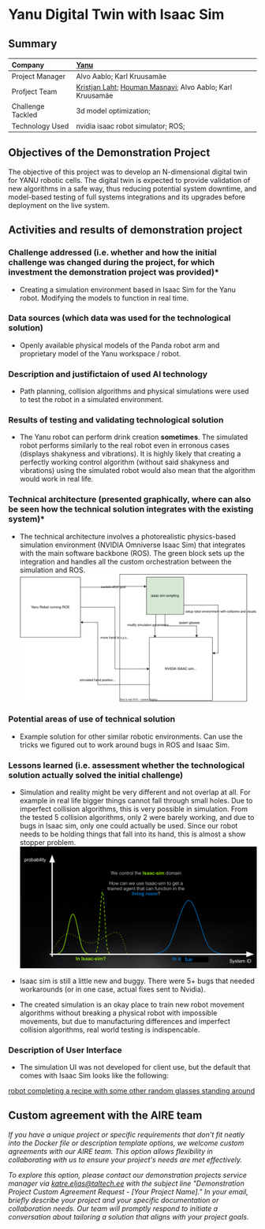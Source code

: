 # Yanu Digital Twin with Isaac Sim

## Summary

| Company | [Yanu](https://yanu.ai/) |
| :--- | :--- |
| Project Manager | Alvo Aablo; Karl Kruusamäe |
| Profject Team | [Kristjan Laht](https://github.com/KingBoomie); [Houman Masnavi](https://www.linkedin.com/in/houman-masnavi/?originalSubdomain=ee); Alvo Aablo; Karl Kruusamäe |
| Challenge Tackled | 3d model optimization;  |
| Technology Used | nvidia isaac robot simulator; ROS;  |

## Objectives of the Demonstration Project
The objective of this project was to develop an N-dimensional digital twin for YANU robotic cells. The digital twin is expected to provide validation of new algorithms in a safe way, thus reducing potential system downtime, and model-based testing of full systems integrations and its upgrades before deployment on the live system.

## Activities and results of demonstration project
### Challenge addressed (i.e. whether and how the initial challenge was changed during the project, for which investment the demonstration project was provided)*
- Creating a simulation environment based in Isaac Sim for the Yanu robot. Modifying the models to function in real time. 

### Data sources (which data was used for the technological solution)
- Openly available physical models of the Panda robot arm and proprietary model of the Yanu workspace / robot.  

### Description and justifictaion of used AI technology
- Path planning, collision algorithms and physical simulations were used to test the robot in a simulated environment. 

### Results of testing and validating technological solution
- The Yanu robot can perform drink creation __sometimes__. The simulated robot performs similarly to the real robot even in erronous cases (displays shakyness and vibrations). It is highly likely that creating a perfectly working control algorithm (without said shakyness and vibrations) using the simulated robot would also mean that the algorithm would work in real life.  

### Technical architecture (presented graphically, where can also be seen how the technical solution integrates with the existing system)*


- The technical architecture involves a photorealistic physics-based simulation environment (NVIDIA Omniverse Isaac Sim) that integrates with the main software backbone (ROS). The green block sets up the integration and handles all the custom orchestration between the simulation and ROS.
![Graphical architecture overview](yanu-aire-service-sim.drawio.svg)



### Potential areas of use of technical solution
- Example solution for other similar robotic environments. Can use the tricks we figured out to work around bugs in ROS and Isaac Sim.

### Lessons learned (i.e. assessment whether the technological solution actually solved the initial challenge)
- Simulation and reality might be very different and not overlap at all. For example in real life bigger things cannot fall through small holes. Due to imperfect collision algorithms, this is very possible in simulation. From the tested 5 collision algorithms, only 2 were barely working, and due to bugs in Isaac sim, only one could actually be used. Since our robot needs to be holding things that fall into its hand, this is almost a show stopper problem. 
![Image from nvidia presentationt](nvidia-presenation-1.png)

- Isaac sim is still a little new and buggy. There were 5+ bugs that needed workarounds (or in one case, actual fixes sent to Nvidia). 

- The created simulation is an okay place to train new robot movement algorithms without breaking a physical robot with impossible movements, but due to manufacturing differences and imperfect collision algorithms, real world testing is indispencable.


### Description of User Interface 
- The simulation UI was not developed for client use, but the default that comes with Isaac Sim looks like the following: 

[robot completing a recipe with some other random glasses standing around](isaac-robot-cup-success.mkv)


## Custom agreement with the AIRE team

*If you have a unique project or specific requirements that don't fit neatly into the Docker file or description template options, we welcome custom agreements with our AIRE team. This option allows flexibility in collaborating with us to ensure your project's needs are met effectively.*

*To explore this option, please contact our demonstration projects service manager via katre.eljas@taltech.ee with the subject line "Demonstration Project Custom Agreement Request - [Your Project Name]." In your email, briefly describe your project and your specific documentation or collaboration needs. Our team will promptly respond to initiate a conversation about tailoring a solution that aligns with your project goals.*


